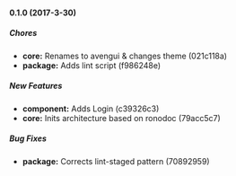 #### 0.1.0 (2017-3-30)

##### Chores

* **core:** Renames to avengui & changes theme (021c118a)
* **package:** Adds lint script (f986248e)

##### New Features

* **component:** Adds Login (c39326c3)
* **core:** Inits architecture based on ronodoc (79acc5c7)

##### Bug Fixes

* **package:** Corrects lint-staged pattern (70892959)

